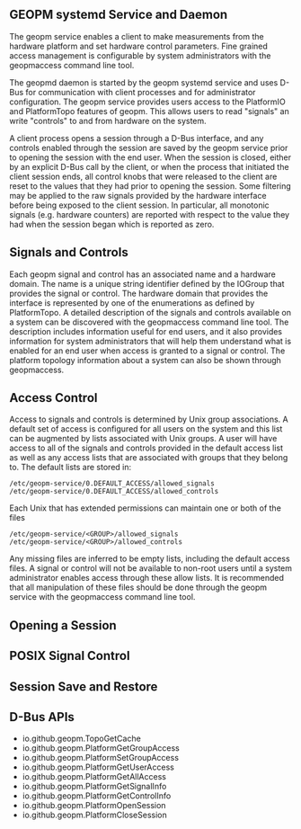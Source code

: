 GEOPM systemd Service and Daemon
--------------------------------

The geopm service enables a client to make measurements from the
hardware platform and set hardware control parameters.  Fine grained
access management is configurable by system administrators with the
geopmaccess command line tool.

The geopmd daemon is started by the geopm systemd service and uses
D-Bus for communication with client processes and for administrator
configuration.  The geopm service provides users access to the
PlatformIO and PlatformTopo features of geopm.  This allows users to
read "signals" an write "controls" to and from hardware on the system.

A client process opens a session through a D-Bus interface, and any
controls enabled through the session are saved by the geopm service
prior to opening the session with the end user.  When the session is
closed, either by an explicit D-Bus call by the client, or when the
process that initiated the client session ends, all control knobs that
were released to the client are reset to the values that they had
prior to opening the session.  Some filtering may be applied to the
raw signals provided by the hardware interface before being exposed to
the client session.  In particular, all monotonic signals
(e.g. hardware counters) are reported with respect to the value they
had when the session began which is reported as zero.


Signals and Controls
--------------------

Each geopm signal and control has an associated name and a hardware
domain.  The name is a unique string identifier defined by the IOGroup
that provides the signal or control.  The hardware domain that
provides the interface is represented by one of the enumerations as
defined by PlatformTopo.  A detailed description of the signals and
controls available on a system can be discovered with the geopmaccess
command line tool.  The description includes information useful for
end users, and it also provides information for system administrators
that will help them understand what is enabled for an end user when
access is granted to a signal or control.  The platform topology
information about a system can also be shown through geopmaccess.


Access Control
--------------

Access to signals and controls is determined by Unix group
associations.  A default set of access is configured for all users on
the system and this list can be augmented by lists associated with
Unix groups.  A user will have access to all of the signals and
controls provided in the default access list as well as any access
lists that are associated with groups that they belong to.  The default
lists are stored in:

    /etc/geopm-service/0.DEFAULT_ACCESS/allowed_signals
    /etc/geopm-service/0.DEFAULT_ACCESS/allowed_controls

Each Unix <GROUP> that has extended permissions can maintain one or both of
the files

    /etc/geopm-service/<GROUP>/allowed_signals
    /etc/geopm-service/<GROUP>/allowed_controls

Any missing files are inferred to be empty lists, including the
default access files.  A signal or control will not be available to
non-root users until a system administrator enables access through
these allow lists.  It is recommended that all manipulation of these
files should be done through the geopm service with the geopmaccess
command line tool.


Opening a Session
-----------------


POSIX Signal Control
--------------------


Session Save and Restore
------------------------


D-Bus APIs
----------

- io.github.geopm.TopoGetCache
- io.github.geopm.PlatformGetGroupAccess
- io.github.geopm.PlatformSetGroupAccess
- io.github.geopm.PlatformGetUserAccess
- io.github.geopm.PlatformGetAllAccess
- io.github.geopm.PlatformGetSignalInfo
- io.github.geopm.PlatformGetControlInfo
- io.github.geopm.PlatformOpenSession
- io.github.geopm.PlatformCloseSession
